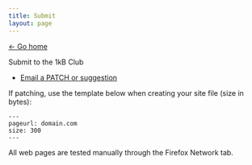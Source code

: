 ```yaml
---
title: Submit
layout: page
---
```


[&larr; Go home](/)

Submit to the 1kB Club

- [Email a PATCH or suggestion](mailto:1kb-club@patches.btxx.org)

If patching, use the template below when creating your site file (size in bytes):

```
---
pageurl: domain.com
size: 300
---
```

All web pages are tested manually through the Firefox Network tab.
